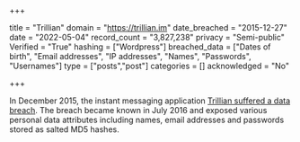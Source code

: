 +++

title = "Trillian"
domain = "https://trillian.im"
date_breached = "2015-12-27"
date = "2022-05-04"
record_count = "3,827,238"
privacy = "Semi-public"
Verified = "True"
hashing = ["Wordpress"]
breached_data = ["Dates of birth", "Email addresses", "IP addresses", "Names", "Passwords", "Usernames"]
type = ["posts","post"]
categories = []
acknowledged = "No"


+++


In December 2015, the instant messaging application <a href="https://www.trillian.im/help/trillian-blog-and-forums-security-incident/" target="_blank" rel="noopener">Trillian suffered a data breach</a>. The breach became known in July 2016 and exposed various personal data attributes including names, email addresses and passwords stored as salted MD5 hashes.

